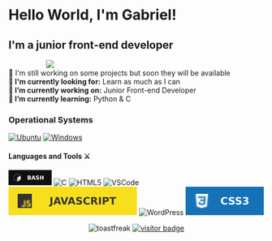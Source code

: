 # Hello World, I'm Gabriel!

## I'm a junior front-end developer

<img align='right' src='https://media0.giphy.com/media/kbRb4eyCNC0aMz5x68/200w.webp?cid=ecf05e47b5m1lqngimcyc2gkijufp8zaqs30mi85f9l3wx12&rid=200w.webp&ct=g' width='430"'>

<p>
  <br> 💪 I'm still working on some projects but soon they will be available
  <br><strong>🙌 I'm currently looking for:</strong> Learn as much as I can
  <br><strong>🔭 I’m currently working on:</strong> Junior Front-end Developer
  <br><strong>🌱 I’m currently learning:</strong> Python & C
</p>

<!--https://media0.giphy.com/media/8fRwPZtbWkkX6/giphy.gif?cid=ecf05e47l0osxgvp7r8pseptjgi61k1jgt7foxinfxj58mws&rid=giphy.gif&ct=g -->

### Operational Systems 
<p> 
<a href="https://ubuntu.com/" target="_blank"><img alt="Ubuntu" src="https://img.shields.io/badge/Ubuntu-Focal%20Fossa-E95420?style=flat-square&logo=Ubuntu&logoColor=E95420"></a> <a href="https://www.microsoft.com/windows/" target="_blank"><img alt="Windows" src="https://img.shields.io/badge/Windows-10-00adef?style=flat-square&logo=windows&logoColor=00adef"></a>
</p>

#### Languages and Tools ⚔️
<p>
<img alt="Bash" height="30em" src="https://raw.githubusercontent.com/Magueija/Magueija/main/images/badges/languages%20and%20frameworks/full/bash.svg" />
<img alt="C" src="https://img.shields.io/badge/-Language-%234d4d4d?style=flat-square&logo=c&logoColor=ffffff&labelColor=%234d4d4d&color=%236e6e6e"> 
<img alt="HTML5" src="https://img.shields.io/badge/-HTML5-%23e34c26?style=flat-square&logo=css3&logoColor=ffffff&labelColor=%23e34c26&color=%23f06529"> 
<img alt="VSCode" src="https://img.shields.io/badge/IDE-VS%20Code-%23007ACC?style=flat-square&logo=Visual-studio-code"> 
<img alt="JavaScript" src="https://raw.githubusercontent.com/Magueija/Magueija/main/images/badges/languages%20and%20frameworks/full/javascript.svg"> 
<img alt="WordPress" src="https://camo.githubusercontent.com/72fa38beb2eb666c0ebb8a03b78e62ad62d4210a04c956c76210c15323fdd1dc/68747470733a2f2f696d672e736869656c64732e696f2f62616467652f2d576f726450726573732d2532333738374342353f7374796c653d666c61742d737175617265266c6f676f3d776f72647072657373266c6f676f436f6c6f723d464646464646266c6162656c436f6c6f723d25323334343431343026636f6c6f723d253233303037343943">
<img alt="CSS" src="https://raw.githubusercontent.com/Magueija/Magueija/main/images/badges/languages%20and%20frameworks/full/css3.svg">
  
<p align="center">
 <img src="https://komarev.com/ghpvc/?username=toastfreak&label=Profile%20views&color=0e75b6&style=flat" alt="toastfreak"/>
 <a href="https://github.com/toastfreak/" target="_blank"><img src="https://img.shields.io/github/followers/toastfreak?style=social" alt="visitor badge"/></a>
</p>
